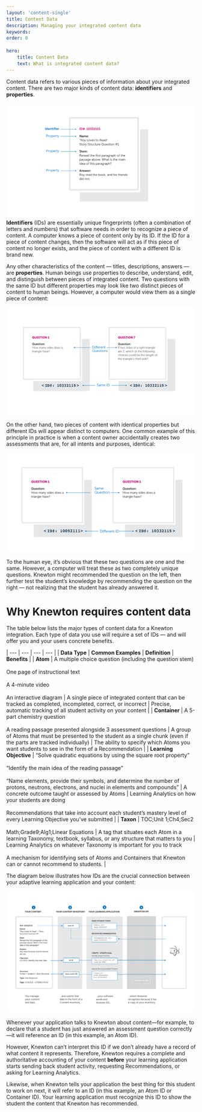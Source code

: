 ```yaml
---
layout: 'content-single'
title: Content Data
description: Managing your integrated content data
keywords: 
order: 0 

hero:
    title: Content Data
    text: What is integrated content data?
---
```


Content data refers to various pieces of information about your integrated content. There are two major kinds of content data: **identifiers** and **properties**.

[![Content Data](/resources/images/content-data-1.png)](/resources/images/content-data-1.png)**Identifiers** (IDs) are essentially unique fingerprints (often a combination of letters and numbers) that software needs in order to recognize a piece of content. A computer knows a piece of content only by its ID. If the ID for a piece of content changes, then the software will act as if this piece of content no longer exists, and the piece of content with a different ID is brand new.

Any other characteristics of the content — titles, descriptions, answers — are **properties**. Human beings use properties to describe, understand, edit, and distinguish between pieces of integrated content. Two questions with the same ID but different properties may look like two distinct pieces of content to human beings. However, a computer would view them as a single piece of content:

[![Content Data](/resources/images/content-data-2.png)](/resources/images/content-data-2.png)

On the other hand, two pieces of content with identical properties but different IDs will appear distinct to computers. One common example of this principle in practice is when a content owner accidentally creates two assessments that are, for all intents and purposes, identical:

[![Content Data](/resources/images/content-data-3.png)](/resources/images/content-data-3.png)

To the human eye, it’s obvious that these two questions are one and the same. However, a computer will treat these as two completely unique questions. Knewton might recommended the question on the left, then further test the student’s knowledge by recommending the question on the right — not realizing that the student has already answered it.

# Why Knewton requires content data

The table below lists the major types of content data for a Knewton integration. Each type of data you use will require a set of IDs — and will offer you and your users concrete benefits.

| --- | --- | --- | --- |
| **Data Type** | **Common Examples** | **Definition** | **Benefits** |
| **Atom** | A multiple choice question (including the question stem)<br><br>One page of instructional text<br><br>A 4-minute video<br><br>An interactive diagram | A single piece of integrated content that can be tracked as completed, incompleted, correct, or incorrect | Precise, automatic tracking of all student activity on your content |
| **Container** | A 5-part chemistry question<br><br>A reading passage presented alongside 3 assessment questions | A group of Atoms that must be presented to the student as a single chunk (even if the parts are tracked individually) | The ability to specify which Atoms you want students to see in the form of a Recommendation |
| **Learning Objective** | “Solve quadratic equations by using the square root property”<br><br>“Identify the main idea of the reading passage”<br><br>“Name elements, provide their symbols, and determine the number of protons, neutrons, electrons, and nuclei in elements and compounds” | A concrete outcome taught or assessed by Atoms | Learning Analytics on how your students are doing<br><br>Recommendations that take into account each student’s mastery level of every Learning Objective you’ve submitted |
| **Taxon** | TOC;Unit 1;Ch4;Sec2<br><br>Math;Grade9;Alg1;Linear Equations | A tag that situates each Atom in a learning Taxonomy, textbook, syllabus, or any structure that matters to you | Learning Analytics on whatever Taxonomy is important for you to track<br><br>A mechanism for identifying sets of Atoms and Containers that Knewton can or cannot recommend to students. |


The diagram below illustrates how IDs are the crucial connection between your adaptive learning application and your content:

[![Content Data](/resources/images/content-data-4.png)](/resources/images/content-data-4.png)

Whenever your application talks to Knewton about content—for example, to declare that a student has just answered an assessment question correctly—it will reference an ID (in this example, an Atom ID).

However, Knewton can’t interpret this ID if we don’t already have a record of what content it represents. Therefore, Knewton requires a complete and authoritative accounting of your content **before** your learning application starts sending back student activity, requesting Recommendations, or asking for Learning Analytics.

Likewise, when Knewton tells your application the best thing for this student to work on next, it will refer to an ID (in this example, an Atom ID or Container ID). Your learning application must recognize this ID to show the student the content that Knewton has recommended.